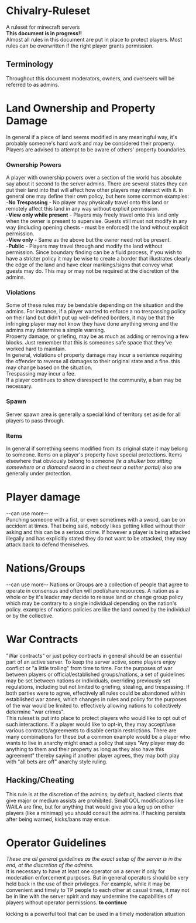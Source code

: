 # Chivalry-Ruleset
A ruleset for minecraft servers  
**This document is in progress!!**  
Almost all rules in this document are put in place to protect players. Most rules can be overwritten if the right player grants permission.

## Terminology
Throughout this document moderators, owners, and overseers will be referred to as admins.

# Land Ownership and Property Damage
In general if a piece of land seems modified in any meaningful way, it's probably someone's hard work and may be considered their property. Players are advised to attempt to be aware of others' property boundaries.

### Ownership Powers
A player with ownership powers over a section of the world has absolute say about it second to the server admins. There are several states they can put their land into that will affect how other players may interact with it. In general one may define their own policy, but here some common examples:  
  -**No Trespassing** - No player may physically travel onto this land or remotely affect this land in any way without explicit permission.  
  -**View only while present** - Players may freely travel onto this land only when the owner is present to supervise. Guests still must not modify in any way (including opening chests - must be enforced) the land without explicit permission.  
  -**View only** - Same as the above but the owner need not be present.  
  -**Public** - Players may travel through and modify the land without permission. 
Since boundary finding can be a fluid process, if you wish to have a stricter policy it may be wise to create a border that illustrates clearly the edge of the land and have clear markings/signs that convey what guests may do. This may or may not be required at the discretion of the admins.

### Violations
Some of these rules may be bendable depending on the situation and the admins. For instance, if a player wanted to enforce a no trespassing policy on their land but didn’t put up well-defined borders, it may be that the infringing player may not know they have done anything wrong and the admins may determine a simple warning.  
Property damage, or griefing, may be as much as adding or removing a few blocks. Just remember that this is someones safe space that they've worked hard to maintain.  
In general, violations of property damage may incur a sentence requiring the offender to reverse all damages to their original state and a fine. this may change based on the situation.  
Trespassing may incur a fee.  
If a player continues to show disrespect to the community, a ban may be necessary.

### Spawn
Server spawn area is generally a special kind of territory set aside for all players to pass through.

### Items
In general if something seems modified from its original state it may belong to someone. Items on a player's property have special protections. Items elsewhere that obviously belong to someone *(ie a shulker box sitting somewhere or a diamond sword in a chest near a nether portal)* also are generally under protection.

# Player damage
--can use more--  
Punching someone with a fist, or even sometimes with a sword, can be on accident at times. That being said, nobody likes getting killed without their asking and this can be a serious crime. If however a player is being attacked illegally and has explicitly stated they do not want to be attacked, they may attack back to defend themselves.

# Nations/Groups
--can use more--
Nations or Groups are a collection of people that agree to operate in consensus and often will pool/share resources. A nation as a whole or by it's leader may decide to reissue land or change group policy which may be contrary to a single individual depending on the nation's policy. examples of nations policies are like the land owned by the individual or by the collective.

# War Contracts
"War contracts" or just policy contracts in general should be an essential part of an active server. To keep the server active, some players enjoy conflict or "a little trolling" from time to time. For the purposes of war between players or official/established groups/nations, a set of guidelines may be set between nations or individuals, overriding previously set regulations, including but not limited to griefing, stealing, and trespassing. If both parties were to agree, effectively all rules could be abandoned within established war zones, which changes in rules and policy for the purposes of the war would be limited to. effectively allowing nations to collectively determine "war crimes".  
This ruleset is put into place to protect players who would like to opt out of such interactions. If a player would like to opt-in, they may accept/use various contracts/agreements to disable certain restrictions. There are many combinations for these but a common example would be a player who wants to live in anarchy might enact a policy that says "Any player may do anything to them and their property as long as they also have this agreement" thereby saying if another player agrees, they may both play with "all bets are off" anarchy style ruling.

## Hacking/Cheating
This rule is at the discretion of the admins; by default, hacked clients that give major or medium assists are prohibited. Small QOL modifications like WAILA are fine, but for anything that would give you a leg up on other players (like a minimap) you should consult the admins. If hacking persists after being warned, kicks/bans may ensue.

# Operator Guidelines
*These are all general guidelines as the exact setup of the server is in the end, at the discretion of the admins.*  
It is necessary to have at least one operator on a server if only for moderation enforcement purposes. But in general operators should be very held back in the use of their privileges. For example, while it may be convenient and timely to TP people to each other at casual times, it may not be in line with the server spirit and may undermine the capabilities of players without operator permissions. **to continue**
  
kicking is a powerful tool that can be used in a timely moderation situation
